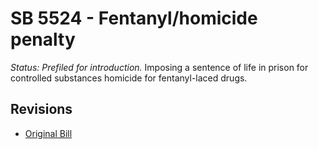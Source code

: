 # SB 5524 - Fentanyl/homicide penalty
*Status: Prefiled for introduction.*
Imposing a sentence of life in prison for controlled substances homicide for fentanyl-laced drugs.

## Revisions
* [Original Bill](1/)